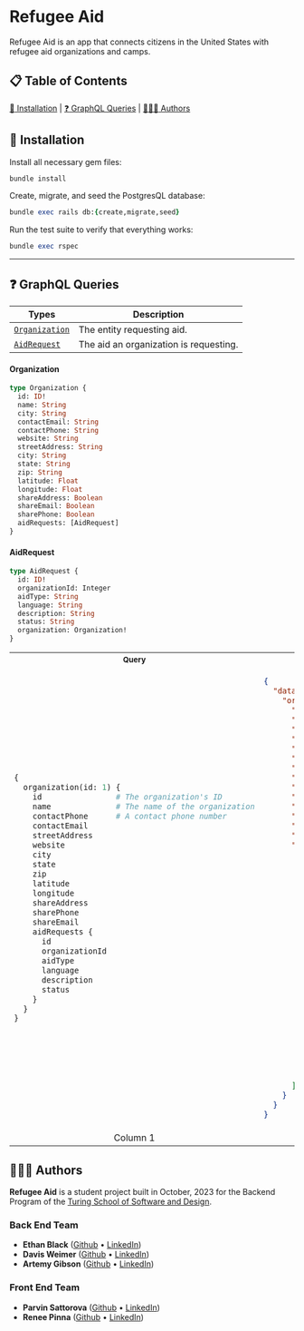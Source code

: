 # Refugee Aid

Refugee Aid is an app that connects citizens in the United States with refugee aid organizations and camps.

## :clipboard: Table of Contents
[:hammer: Installation](#hammer-installation) | [:question: GraphQL Queries](#question-graphql-queries) | [:people_holding_hands: Authors](#people_holding_hands-authors)

## :hammer: Installation

Install all necessary gem files:
```ruby
bundle install
```

Create, migrate, and seed the PostgresQL database:
```ruby
bundle exec rails db:{create,migrate,seed}
```

Run the test suite to verify that everything works:
```ruby
bundle exec rspec
```

---

## :question: GraphQL Queries

| Types | Description |
| --- | ---|
| [`Organization`](#organization) | The entity requesting aid. |
| [`AidRequest`](#aidrequest) | The aid an organization is requesting. |

#### Organization

```graphql
type Organization {
  id: ID!
  name: String
  city: String
  contactEmail: String
  contactPhone: String
  website: String
  streetAddress: String
  city: String
  state: String
  zip: String
  latitude: Float
  longitude: Float
  shareAddress: Boolean
  shareEmail: Boolean
  sharePhone: Boolean
  aidRequests: [AidRequest]
}
```

#### AidRequest

```graphql
type AidRequest {
  id: ID!
  organizationId: Integer
  aidType: String
  language: String
  description: String
  status: String
  organization: Organization!
}
```


<table>
<tr>
<th width="500px">
<small>Query</small>
</th>
<th width="500px">
<small>
Response
</small>
</th>
</tr>
<tr>
<td>
  
```graphql
{
  organization(id: 1) {
    id                # The organization's ID
    name              # The name of the organization
    contactPhone      # A contact phone number
    contactEmail
    streetAddress
    website
    city
    state
    zip
    latitude
    longitude
    shareAddress
    sharePhone
    shareEmail
    aidRequests {
      id
      organizationId
      aidType
      language
      description
      status
    }
  }
}
```

</td>
<td>

```json
{
  "data": {
    "organization": {
      "id": "1",
      "name": "Welcome Winds Refuge",
      "contactPhone": "1-347-839-2631",
      "contactEmail": "mitchel.schmitt@powlowski.test",
      "streetAddress": "8223 Lou Crest",
      "website": "http://kemmer.test/carita",
      "city": "Oklahoma City",
      "state": "OK",
      "zip": "49131",
      "latitude": 35.653564198354196,
      "longitude": -97.19134672640317,
      "shareAddress": false,
      "sharePhone": true,
      "shareEmail": true,
      "aidRequests": [
        {
          "id": "2000",
          "organizationId": 1,
          "aidType": null,
          "language": "Arabic",
          "description": "MyText",
          "status": null
        },
        {
          "id": "2281",
          "organizationId": 1,
          "aidType": null,
          "language": "Arabic",
          "description": "MyText",
          "status": null
        },
        {
          "id": "2958",
          "organizationId": 1,
          "aidType": null,
          "language": "Arabic",
          "description": "MyText",
          "status": null
        }
      ]
    }
  }
}
```
  
</td>
</tr>
<tr>
<td align="center">
Column 1
</td>
<td align="center">
Column 2
</td>
</tr>
</table>

## :people_holding_hands: Authors

**Refugee Aid** is a student project built in October, 2023 for the Backend Program of the [Turing School of Software and Design](https://turing.edu/).

### Back End Team
- **Ethan Black** ([Github](https://github.com/ethanrossblack) • [LinkedIn](https://www.linkedin.com/in/ethanrossblack/))
- **Davis Weimer** ([Github]() • [LinkedIn]())
- **Artemy Gibson** ([Github]() • [LinkedIn]())

### Front End Team
- **Parvin Sattorova** ([Github]() • [LinkedIn]())
- **Renee Pinna** ([Github]() • [LinkedIn]())
